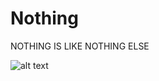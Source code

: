# Nothing
NOTHING IS LIKE NOTHING ELSE

![alt text](https://cdn-images-1.medium.com/max/1680/1*KipiSZizII7QTE-uizq5XA.jpeg)
